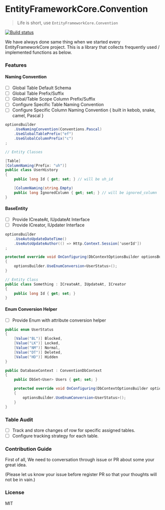 # EntityFrameworkCore.Convention
> Life is short, use `EntityFrameworkCore.Convention`

[![Build status](https://ci.appveyor.com/api/projects/status/7lsoshhc7ju8ug09/branch/master?svg=true)](https://ci.appveyor.com/project/enif-lee/entityframeworkcore-convention/branch/master)

We have always done same thing when we started every EntityFrameworkCore project.
This is a library that collects frequently used / implemented functions as below.

### Features

#### Naming Convention

- [ ] Global Table Default Schema
- [ ] Global Table Prefix/Suffix
- [ ] Global/Table Scope Column Prefix/Suffix
- [ ] Configure Specific Table Naming Convention
- [ ] Configure Specific Column Naming Convention { built in kebob, snake, camel, Pascal }

```csharp
optionsBuilder
    .UseNamingConvention(Conventions.Pascal)
    .UseGlobalTablePrefix("ef")
    .UseGlobalColumnPrefix("c")
;

// Entity Classes

[Table]
[ColumnNaming(Prefix: "uh")]
public class UserHistory
{
    public long Id { get; set; } // will be uh_id

    [ColumnNaming(string.Empty)
    public long IgnoredColumn { get; set; } // will be ignored_column
}

```

#### BaseEntity

- [ ] Provide ICreateAt, IUpdateAt Interface
- [ ] Provide ICreator, IUpdater Interface

```csharp
optionsBuilder
    .UseAutoUpdateDateTime()
    .UseAutoUpdateAuthor(() => Http.Context.Session['userId'])
;

protected override void OnConfiguring(DbContextOptionsBuilder optionsBuilder)
{
    optionsBuilder.UseEnumConversion<UserStatus>();
}

// Entity Class
public class Something : ICreateAt, IUpdateAt, ICreator
{
    public long Id { get; set; }
}
```

#### Enum Conversion Helper

- [ ] Provide Enum with attribute conversion helper

```csharp
public enum UserStatus
{
    [Value("BL")] Blocked,
    [Value("LK")] Locked,
    [Value("NM")] Normal,
    [Value("DT")] Deleted,
    [Value("HD")] Hidden
}

public DatabaseContext : ConventionDbContext
{
    public DbSet<User> Users { get; set; }

    protected override void OnConfiguring(DbContextOptionsBuilder optionsBuilder)
    {
        optionsBuilder.UseEnumConversion<UserStatus>();
    }
}
```

### Table Audit

- [ ] Track and store changes of row for specific assigned tables.
- [ ] Configure tracking strategy for each table. 

### Contribution Guide

First of all, We need to conversation through issue or PR about some your great idea.

(Please let us know your issue before register PR so that your thoughts will not be in vain.)

### License

MIT
